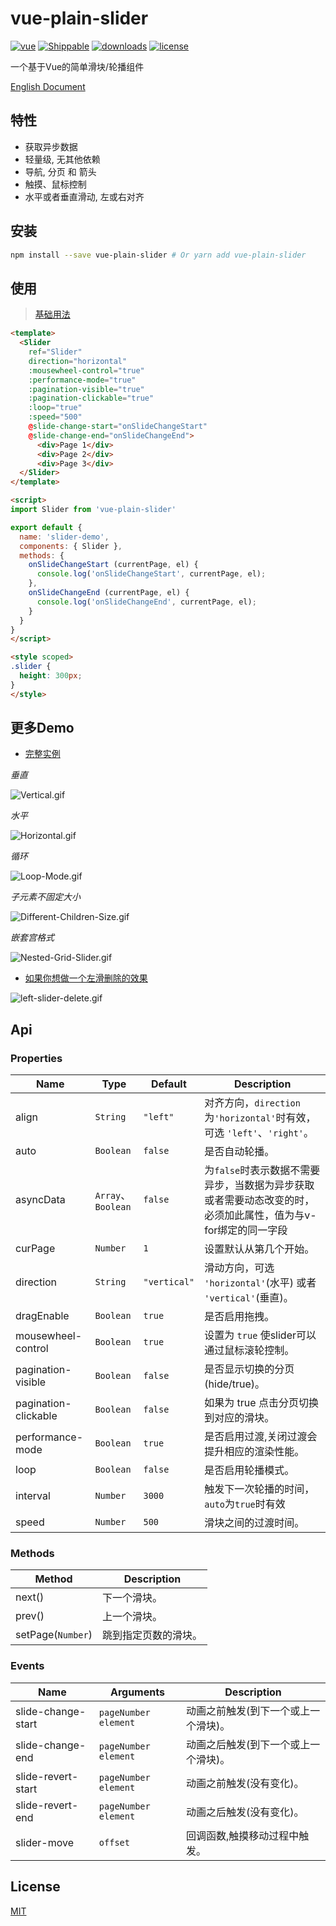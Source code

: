 # vue-plain-slider

[![vue](https://img.shields.io/badge/vue-^2.1.0-brightgreen.svg)](https://github.com/vuejs/vue)
[![Shippable](https://img.shields.io/shippable/5444c5ecb904a4b21567b0ff.svg)](https://www.npmjs.com/package/vue-plain-slider)
[![downloads](https://img.shields.io/npm/dt/vue-plain-slider.svg)](https://www.npmjs.com/package/vue-plain-slider)
[![license](https://img.shields.io/github/license/mashape/apistatus.svg)](https://github.com/songyazhao/vue-plain-slider/blob/master/LICENSE)

一个基于Vue的简单滑块/轮播组件

[English Document](https://github.com/songyazhao/vue-plain-slider/blob/master/README-EN.md)

## 特性

* 获取异步数据
* 轻量级, 无其他依赖
* 导航, 分页 和 箭头
* 触摸、鼠标控制
* 水平或者垂直滑动, 左或右对齐

## 安装

```bash
npm install --save vue-plain-slider # Or yarn add vue-plain-slider
```

## 使用

> [基础用法](https://github.com/songyazhao/vue-plain-slider/blob/master/src/views/Demo/Basic.vue)
```html
<template>
  <Slider
    ref="Slider"
    direction="horizontal"
    :mousewheel-control="true"
    :performance-mode="true"
    :pagination-visible="true"
    :pagination-clickable="true"
    :loop="true"
    :speed="500"
    @slide-change-start="onSlideChangeStart"
    @slide-change-end="onSlideChangeEnd">
      <div>Page 1</div>
      <div>Page 2</div>
      <div>Page 3</div>
  </Slider>
</template>

<script>
import Slider from 'vue-plain-slider'

export default {
  name: 'slider-demo',
  components: { Slider },
  methods: {
    onSlideChangeStart (currentPage, el) {
      console.log('onSlideChangeStart', currentPage, el);
    },
    onSlideChangeEnd (currentPage, el) {
      console.log('onSlideChangeEnd', currentPage, el);
    }
  }
}
</script>

<style scoped>
.slider {
  height: 300px;
}
</style>
```

## 更多Demo

* [完整实例](https://github.com/songyazhao/vue-plain-slider/blob/master/src/views/Demo/Full.vue)

*垂直*

![Vertical.gif](http://ohef3m3y6.bkt.clouddn.com/vue-plain-slider/Vertical.gif)

*水平*

![Horizontal.gif](http://ohef3m3y6.bkt.clouddn.com/vue-plain-slider/Horizontal.gif)

*循环*

![Loop-Mode.gif](http://ohef3m3y6.bkt.clouddn.com/vue-plain-slider/Loop-Mode.gif)

*子元素不固定大小*

![Different-Children-Size.gif](http://ohef3m3y6.bkt.clouddn.com/vue-plain-slider/Different-Children-Size.gif)

*嵌套宫格式*

![Nested-Grid-Slider.gif](http://ohef3m3y6.bkt.clouddn.com/vue-plain-slider/Nested-Grid-Slider.gif)

* [如果你想做一个左滑删除的效果](https://github.com/songyazhao/vue-plain-slider/blob/master/src/views/Demo/LeftSliderDelete.vue)

![left-slider-delete.gif](http://ohef3m3y6.bkt.clouddn.com/vue-plain-slider/left-slider-delete.gif)

## Api
### Properties
| Name                 | Type      | Default      | Description                                                 |
|----------------------|-----------|--------------|-------------------------------------------------------------|
| align                | `String`  | `"left"`     | 对齐方向，`direction`为`'horizontal'`时有效，可选 `'left'`、`'right'`。|
| auto                 | `Boolean` | `false`      | 是否自动轮播。                                               |
| asyncData            | `Array`、`Boolean` | `false` | 为`false`时表示数据不需要异步，当数据为异步获取或者需要动态改变的时，必须加此属性，值为与v-for绑定的同一字段 |
| curPage              | `Number`  | `1`          | 设置默认从第几个开始。                                        |
| direction            | `String`  | `"vertical"` | 滑动方向，可选 `'horizontal'`(水平) 或者 `'vertical'`(垂直)。  |
| dragEnable           | `Boolean` | `true`       | 是否启用拖拽。                                               |
| mousewheel-control   | `Boolean` | `true`       | 设置为 `true` 使slider可以通过鼠标滚轮控制。                   |
| pagination-visible   | `Boolean` | `false`      | 是否显示切换的分页 (hide/true)。                              |
| pagination-clickable | `Boolean` | `false`      | 如果为 true 点击分页切换到对应的滑块。                         |
| performance-mode     | `Boolean` | `true`       | 是否启用过渡,关闭过渡会提升相应的渲染性能。                     |
| loop                 | `Boolean` | `false`      | 是否启用轮播模式。                                            |
| interval             | `Number`  | `3000`       | 触发下一次轮播的时间，`auto`为`true`时有效                     |
| speed                | `Number`  | `500`        | 滑块之间的过渡时间。                                          |

### Methods
| Method            | Description              |
|-------------------|--------------------------|
| next()            | 下一个滑块。             |
| prev()            | 上一个滑块。             |
| setPage(`Number`) | 跳到指定页数的滑块。     |

### Events
| Name                            | Arguments | Description                           |
|--------------------|------------------------|---------------------------------------|
| slide-change-start | `pageNumber` `element` | 动画之前触发(到下一个或上一个滑块)。  |
| slide-change-end   | `pageNumber` `element` | 动画之后触发(到下一个或上一个滑块)。  |
| slide-revert-start | `pageNumber` `element` | 动画之前触发(没有变化)。              |
| slide-revert-end   | `pageNumber` `element` | 动画之后触发(没有变化)。              |
| slider-move        | `offset`               | 回调函数,触摸移动过程中触发。         |

## License

[MIT](https://github.com/songyazhao/vue-plain-slider/blob/master/LICENSE)
